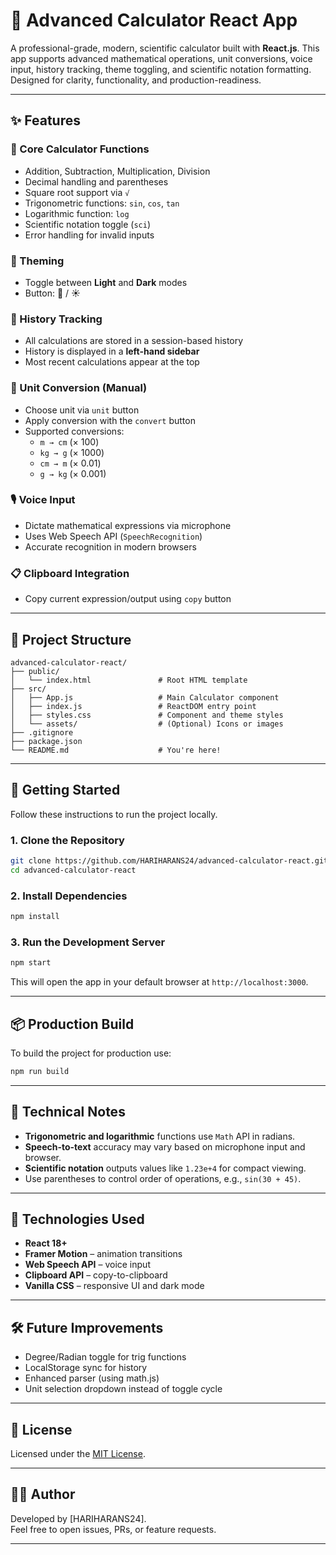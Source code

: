 # 🔢 Advanced Calculator React App

A professional-grade, modern, scientific calculator built with **React.js**. This app supports advanced mathematical operations, unit conversions, voice input, history tracking, theme toggling, and scientific notation formatting. Designed for clarity, functionality, and production-readiness.

---

## ✨ Features

### 🧮 Core Calculator Functions
- Addition, Subtraction, Multiplication, Division
- Decimal handling and parentheses 
- Square root support via `√` 
- Trigonometric functions: `sin`, `cos`, `tan`
- Logarithmic function: `log` 
- Scientific notation toggle (`sci`) 
- Error handling for invalid inputs 
 
### 🎨 Theming
- Toggle between **Light** and **Dark** modes
- Button: 🌙 / ☀️ 

### 🧠 History Tracking
- All calculations are stored in a session-based history
- History is displayed in a **left-hand sidebar**
- Most recent calculations appear at the top

### 🔁 Unit Conversion (Manual)
- Choose unit via `unit` button
- Apply conversion with the `convert` button
- Supported conversions:
  - `m → cm` (× 100)
  - `kg → g` (× 1000)
  - `cm → m` (× 0.01)
  - `g → kg` (× 0.001)

### 🎙️ Voice Input
- Dictate mathematical expressions via microphone
- Uses Web Speech API (`SpeechRecognition`)
- Accurate recognition in modern browsers

### 📋 Clipboard Integration
- Copy current expression/output using `copy` button

---

## 📁 Project Structure

```
advanced-calculator-react/
├── public/
│   └── index.html               # Root HTML template
├── src/
│   ├── App.js                   # Main Calculator component
│   ├── index.js                 # ReactDOM entry point
│   ├── styles.css               # Component and theme styles
│   └── assets/                  # (Optional) Icons or images
├── .gitignore
├── package.json
└── README.md                    # You're here!
```

---

## 🚀 Getting Started

Follow these instructions to run the project locally.

### 1. Clone the Repository

```bash
git clone https://github.com/HARIHARANS24/advanced-calculator-react.git
cd advanced-calculator-react
```

### 2. Install Dependencies

```bash
npm install
```

### 3. Run the Development Server

```bash
npm start
```

This will open the app in your default browser at `http://localhost:3000`.

---

## 📦 Production Build

To build the project for production use:

```bash
npm run build
```

---


## 🧪 Technical Notes

- **Trigonometric and logarithmic** functions use `Math` API in radians.
- **Speech-to-text** accuracy may vary based on microphone input and browser.
- **Scientific notation** outputs values like `1.23e+4` for compact viewing.
- Use parentheses to control order of operations, e.g., `sin(30 + 45)`.

---

## 🧰 Technologies Used

- **React 18+**
- **Framer Motion** – animation transitions
- **Web Speech API** – voice input
- **Clipboard API** – copy-to-clipboard
- **Vanilla CSS** – responsive UI and dark mode

---

## 🛠️ Future Improvements

- Degree/Radian toggle for trig functions
- LocalStorage sync for history
- Enhanced parser (using math.js)
- Unit selection dropdown instead of toggle cycle

---

## 📝 License

Licensed under the [MIT License](LICENSE).

---

## 🙋‍♂️ Author

Developed by [HARIHARANS24].  
Feel free to open issues, PRs, or feature requests.

---

